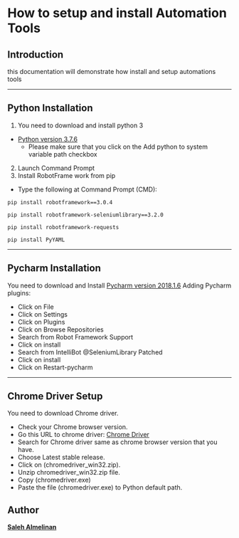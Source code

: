 # How to setup and install Automation Tools


## Introduction

this documentation will demonstrate how  install and setup automations tools


---
## Python Installation
1.	You need to download and install python 3
- [Python version 3.7.6](https://www.python.org/downloads/release/python-376/)
    - Please make sure that you click on the Add python to system variable path checkbox
2.	Launch Command Prompt
3.	Install RobotFrame work from pip
-	Type the following at Command Prompt (CMD):
```
pip install robotframework==3.0.4
```
```
pip install robotframework-seleniumlibrary==3.2.0
```
```
pip install robotframework-requests
```
```
pip install PyYAML
```

---
## Pycharm Installation
You need to download and Install [Pycharm version 2018.1.6](https://download.jetbrains.com/python/pycharm-community-2018.1.6.exe)
Adding Pycharm plugins:
- Click on File
- Click on Settings
- Click on Plugins
- Click on Browse Repositories
- Search from Robot Framework Support
- Click on install
- Search from IntelliBot @SeleniumLibrary Patched
- Click on install
- Click on Restart-pycharm
---
## Chrome Driver Setup


You need to download Chrome driver.
- Check your Chrome browser version.
- Go this URL to chrome driver: [Chrome Driver](https://chromedriver.chromium.org/)
- Search for Chrome driver same as chrome browser version that you have.
- Choose Latest stable release.
- Click on (chromedriver_win32.zip).
- Unzip chromedriver_win32.zip file.
- Copy (chromedriver.exe)
- Paste the file (chromedriver.exe) to Python default path.

## Author

[**Saleh Almelinan**](https://www.linkedin.com/in/saleh-almelihan-9244315a/)
